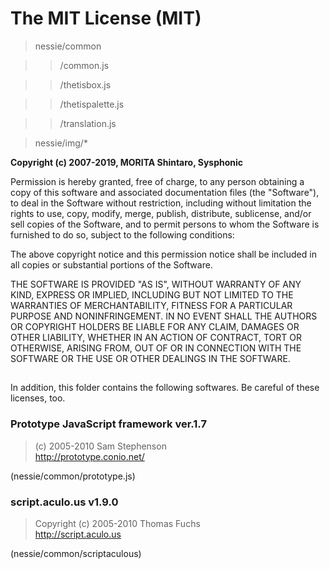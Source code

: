 # The MIT License (MIT)

> nessie/common

>> /common.js

>> /thetisbox.js

>> /thetispalette.js

>> /translation.js

> nessie/img/*

**Copyright (c) 2007-2019, MORITA Shintaro, Sysphonic**

Permission is hereby granted, free of charge, to any person obtaining a copy
of this software and associated documentation files (the "Software"), to deal
in the Software without restriction, including without limitation the rights
to use, copy, modify, merge, publish, distribute, sublicense, and/or sell
copies of the Software, and to permit persons to whom the Software is
furnished to do so, subject to the following conditions:

The above copyright notice and this permission notice shall be included in all
copies or substantial portions of the Software.

THE SOFTWARE IS PROVIDED "AS IS", WITHOUT WARRANTY OF ANY KIND, EXPRESS OR
IMPLIED, INCLUDING BUT NOT LIMITED TO THE WARRANTIES OF MERCHANTABILITY,
FITNESS FOR A PARTICULAR PURPOSE AND NONINFRINGEMENT. IN NO EVENT SHALL THE
AUTHORS OR COPYRIGHT HOLDERS BE LIABLE FOR ANY CLAIM, DAMAGES OR OTHER
LIABILITY, WHETHER IN AN ACTION OF CONTRACT, TORT OR OTHERWISE, ARISING FROM,
OUT OF OR IN CONNECTION WITH THE SOFTWARE OR THE USE OR OTHER DEALINGS IN THE
SOFTWARE.

##

In addition, this folder contains the following softwares.
Be careful of these licenses, too.

### Prototype JavaScript framework ver.1.7
>  (c) 2005-2010 Sam Stephenson  
>  http://prototype.conio.net/

(nessie/common/prototype.js)

### script.aculo.us v1.9.0
>  Copyright (c) 2005-2010 Thomas Fuchs  
>  http://script.aculo.us

(nessie/common/scriptaculous)
